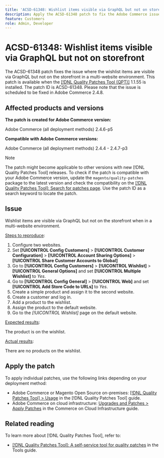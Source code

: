 ```yaml
---
title: 'ACSD-61348: Wishlist items visible via GraphQL but not on storefront'
description: Apply the ACSD-61348 patch to fix the Adobe Commerce issue where the wishlist items are visible via GraphQL but not on the storefront in a multi-website environment.
feature: Customers
role: Admin, Developer
---
```

# ACSD-61348: Wishlist items visible via GraphQL but not on storefront 

The ACSD-61348 patch fixes the issue where the wishlist items are visible via GraphQL but not on the storefront in a multi-website environment. This patch is available when the [[!DNL Quality Patches Tool (QPT)]](/help/tools/quality-patches-tool/quality-patches-tool-to-self-serve-quality-patches.md) 1.1.55 is installed. The patch ID is ACSD-61348. Please note that the issue is scheduled to be fixed in Adobe Commerce 2.4.8. 

## Affected products and versions

**The patch is created for Adobe Commerce version:**

Adobe Commerce (all deployment methods) 2.4.6-p5

**Compatible with Adobe Commerce versions:**

Adobe Commerce (all deployment methods) 2.4.4 - 2.4.7-p3


>[!NOTE]
>
>The patch might become applicable to other versions with new [!DNL Quality Patches Tool] releases. To check if the patch is compatible with your Adobe Commerce version, update the `magento/quality-patches` package to the latest version and check the compatibility on the [[!DNL Quality Patches Tool]: Search for patches page](https://experienceleague.adobe.com/tools/commerce-quality-patches/index.html). Use the patch ID as a search keyword to locate the patch.

## Issue

Wishlist items are visible via GraphQL but not on the storefront when in a multi-website environment.

<u>Steps to reproduce</u>:

1. Configure two websites.
1. Set **[!UICONTROL Config Customers]** > **[!UICONTROL Customer Configuration]** > **[!UICONTROL Account Sharing Options]** > **[!UICONTROL Share Customer Accounts to Global]**
1. Go to **[!UICONTROL Config Customers]** > **[!UICONTROL Wishlist]** > **[!UICONTROL General Options]** and set **[!UICONTROL Multiple Wishlist]** to *Yes*.
1. Go to **[!UICONTROL Config General]** > **[!UICONTROL Web]** and set **[!UICONTROL Add Store Code to URLs]** to *Yes*.
1. Create a simple product and assign it to the second website.
1. Create a customer and log in.
1. Add a product to the wishlist.
1. Assign the product to the default website.
1. Go to the *[!UICONTROL Wishlist]* page on the default website.


<u>Expected results</u>:

The product is on the wishlist.

<u>Actual results</u>:

There are no products on the wishlist.

## Apply the patch

To apply individual patches, use the following links depending on your deployment method:

* Adobe Commerce or Magento Open Source on-premises: [[!DNL Quality Patches Tool] > Usage](/help/tools/quality-patches-tool/usage.md) in the [!DNL Quality Patches Tool] guide.
* Adobe Commerce on cloud infrastructure: [Upgrades and Patches > Apply Patches](https://experienceleague.adobe.com/docs/commerce-cloud-service/user-guide/develop/upgrade/apply-patches.html) in the Commerce on Cloud Infrastructure guide.


## Related reading

To learn more about [!DNL Quality Patches Tool], refer to:

* [[!DNL Quality Patches Tool]: A self-service tool for quality patches](/help/tools/quality-patches-tool/quality-patches-tool-to-self-serve-quality-patches.md) in the Tools guide.
